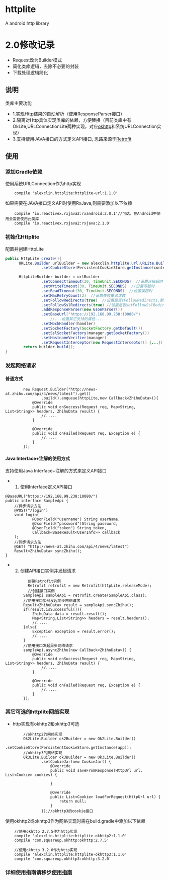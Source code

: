 # httplite
A android http library

# 2.0修改记录
*  Request改为Builder模式
*  简化类库逻辑，去除不必要的封装
*  下载处理逻辑简化

## 说明

类库主要功能

* 1.实现Http结果的自动解析（使用ResponseParser接口）
* 2.隔离对Http具体实现类库的依赖，方便替换（目前类库中有OkLite,URLConnectionLite两种实现，对应[okhttp](https://github.com/square/okhttp)和系统URLConnection实现）
* 3.支持使用JAVA接口的方式定义API接口, 思路来源于[Retrofit](https://github.com/square/retrofit)

## 使用

### 添加Gradle依赖

使用系统URLConnection作为http实现

```
    compile 'alexclin.httplite:httplite-url:1.1.0'
```

如果需要在JAVA接口定义API时使用RxJava,则需要添加以下依赖

```
    compile 'io.reactivex.rxjava2:rxandroid:2.0.1'//可选，在Android中使用会需要使用此类库
    compile 'io.reactivex.rxjava2:rxjava:2.1.0'
```

### 初始化Httplite

配置并创建HttpLite

```java
public HttpLite create(){
	  URLite.Builder urlBuilder = new alexclin.httplite.url.URLite.Builder()
                .setCookieStore(PersistentCookieStore.getInstance(context));//设置CookieStore;

      HttpLiteBuilder builder = urlBuilder
                .setConnectTimeout(30, TimeUnit.SECONDS)  //设置连接超时
                .setWriteTimeout(30, TimeUnit.SECONDS)  //设置写超时
                .setReadTimeout(30, TimeUnit.SECONDS)  //设置读超时
                .setMaxRetryCount(2)  //设置失败重试次数
                .setFollowRedirects(true)  //设置是否sFollowRedirects,默认false
                .setFollowSslRedirects(true) //设置是否setFollowSslRedirects
                .addResponseParser(new GsonParser())
                .setBaseUrl("https://192.168.99.238:10080/")
					//...设置其它支持的属性....
                .setMockHandler(handler)
                .setSocketFactory(SocketFactory.getDefault())
                .setSslSocketFactory(manager.getSocketFactory())
                .setHostnameVerifier(manager)
                .setRequestInterceptor(new RequestInterceptor() {...});
        return builder.build();
}
```
### 发起网络请求
#### 普通方式

```
		new Request.Builder("http://news-at.zhihu.com/api/4/news/latest").get()
                .build().enqueue(httpLite,new Callback<ZhihuData>(){
            @Override
            public void onSuccess(Request req, Map<String, List<String>> headers, ZhihuData result) {
                //.....
            }

            @Override
            public void onFailed(Request req, Exception e) {
                //.....
            }
        });
```
#### Java Interface+注解的使用方式

支持使用Java Interface+注解的方式来定义API接口

* 1. 使用Interface定义API接口

```
@BaseURL("https://192.168.99.238:10080/")
public interface SampleApi {
    //异步请求方法
    @POST("/login")
    void login(
            @JsonField("username") String userName,
            @JsonField("password")String password,
            @JsonField("token") String token,
            Callback<BaseResult<UserInfo>> callback
    );
    //同步请求方法
    @GET( "http://news-at.zhihu.com/api/4/news/latest")
    Result<ZhihuData> syncZhihu();
}
```

* 2. 创建API接口实例并发起请求

```
		  创建Retrofit实例
		  Retrofit retrofit = new Retrofit(httpLite,releaseMode);
		  //创建接口实例
        SampleApi sampleApi = retrofit.create(SampleApi.class);
        //使用接口实例发起同步网络请求
        Result<ZhihuData> result = sampleApi.syncZhihu();
        if(result.isSuccessful()){
            ZhihuData data = result.result();
            Map<String,List<String>> headers = result.headers();
            //.....
        }else{
            Exception exception = result.error();
            //.....
        }
        //使用接口发起异步网络请求
        sampleApi.asyncZhihu(new Callback<ZhihuData>() {
            @Override
            public void onSuccess(Request req, Map<String, List<String>> headers, ZhihuData result) {
                //.....
            }

            @Override
            public void onFailed(Request req, Exception e) {
                //.....
            }
        });
```

### 其它可选的httplite网络实现

* http实现有okhttp2和okhttp3可选

```      
        //okhttp2的网络实现
        Ok2Lite.Builder ok2Builder = new Ok2Lite.Builder()
                .setCookieStore(PersistentCookieStore.getInstance(app));
        //okhttp3的网络实现
        Ok3Lite.Builder ok3Builder = new Ok3Lite.Builder()
                .setCookieJar(new CookieJar() {
                    @Override
                    public void saveFromResponse(HttpUrl url, List<Cookie> cookies) {
                        
                    }

                    @Override
                    public List<Cookie> loadForRequest(HttpUrl url) {
                        return null;
                    }
                });//okhttp3的cookie接口
```

使用okhttp2或okhttp3作为网络实现时需在build.gradle中添加以下依赖

```         
    //使用okhttp 2.7.5作为http实现
    compile 'alexclin.httplite:httplite-okhttp2:1.1.0'
    compile 'com.squareup.okhttp:okhttp:2.7.5'

    //使用okhttp 3.2.0作为http实现
    compile 'alexclin.httplite:httplite-okhttp3:1.1.0'
    compile 'com.squareup.okhttp3:okhttp:3.2.0'
```

### 详细使用指南请移步[使用指南](./useage.md)

